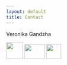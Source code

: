 ```yaml
---
layout: default
title: Contact
---
```


Veronika Gandzha

<a href="mailto:nikagandzh@gmail.com"><img src="https://png2.kisspng.com/20180426/pse/kisspng-email-computer-icons-symbol-mail-icon-5ae243b3178f21.9722528315247779070965.png" width="45" height="45"></a>
<a href="https://www.instagram.com/nikagandzh"><img src="https://www.bumblezest.co.uk/wp-content/uploads/2018/05/instagram-icon-white-on-black-circle.png" width="55" height="40"></a>
<a href="https://www.behance.net/nikagandzhadcd"><img src="http://icons.iconarchive.com/icons/sicons/basic-round-social/256/behance-icon.png" width="40" height="40"></a>

